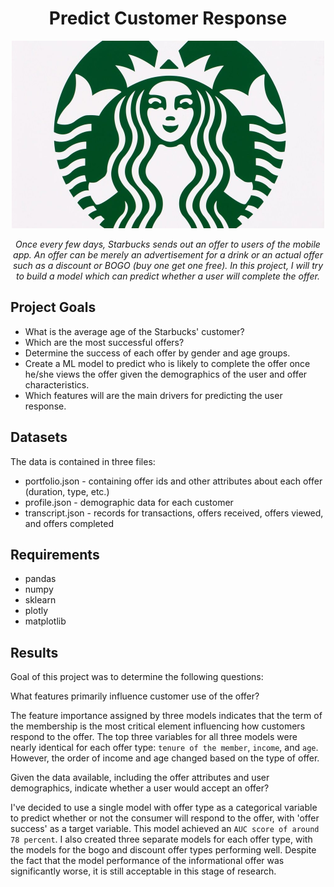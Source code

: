 <div align="center">
<h1> Predict Customer Response </h1>
 
 <p align="center">
<img src="https://github.com/raofida75/predict-customer-response/blob/main/image/cover.jpg" width="500"/>
</p>

<i> Once every few days, Starbucks sends out an offer to users of the mobile app. An offer can be merely an advertisement for a drink or an actual offer such as a discount or BOGO (buy one get one free). In this project, I will try to build a model which can predict whether a user will complete the offer.
</i></div>

## Project Goals

- What is the average age of the Starbucks' customer?
- Which are the most successful offers?
- Determine the success of each offer by gender and age groups.
- Create a ML model to predict who is likely to complete the offer once he/she views the offer given the demographics of the user and offer characteristics.
- Which features will are the main drivers for predicting the user response.

## Datasets

The data is contained in three files:

- portfolio.json - containing offer ids and other attributes about each offer (duration, type, etc.)
- profile.json - demographic data for each customer
- transcript.json - records for transactions, offers received, offers viewed, and offers completed

## Requirements
  - pandas
  - numpy
  - sklearn
  - plotly
  - matplotlib
  
## Results

Goal of this project was to determine the following questions:

What features primarily influence customer use of the offer?

The feature importance assigned by three models indicates that the term of the membership is the most critical element influencing how customers respond to the offer. The top three variables for all three models were nearly identical for each offer type: `tenure of the member`, `income`, and `age`. However, the order of income and age changed based on the type of offer. 

Given the data available, including the offer attributes and user demographics, indicate whether a user would accept an offer?

I've decided to use a single model with offer type as a categorical variable to predict whether or not the consumer will respond to the offer, with 'offer success' as a target variable. This model achieved an `AUC score of around 78 percent`. I also created three separate models for each offer type, with the models for the bogo and discount offer types performing well. Despite the fact that the model performance of the informational offer was significantly worse, it is still acceptable in this stage of research.

